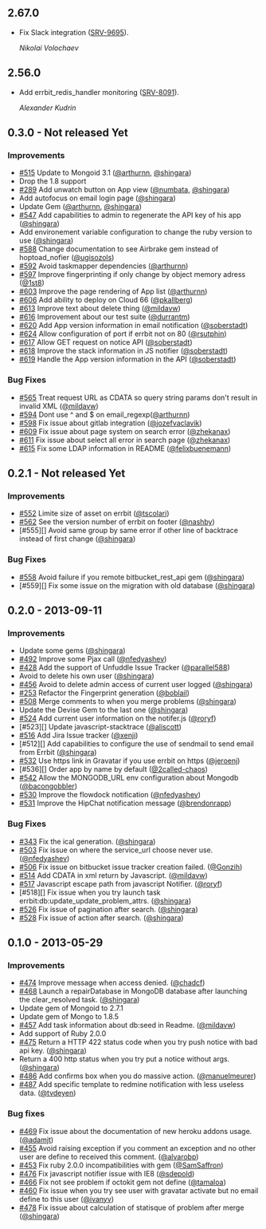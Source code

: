 ## 2.67.0 ##
*    Fix Slack integration ([SRV-9695](https://jira.iziteq.com/browse/SRV-9695)).

     *Nikolai Volochaev*

## 2.56.0 ##
*    Add errbit_redis_handler monitoring ([SRV-8091](https://jira.iziteq.com/browse/SRV-8091)).

     *Alexander Kudrin*

## 0.3.0 - Not released Yet

### Improvements

- [#515][] Update to Mongoid 3.1 ([@arthurnn][], [@shingara][])
- Drop the 1.8 support
- [#289][] Add unwatch button on App view ([@numbata][], [@shingara][])
- Add autofocus on email login page ([@shingara][])
- Update Gem ([@arthurnn][], [@shingara][])
- [#547][] Add capabilities to admin to regenerate the API key of his
  app ([@shingara][])
- Add environement variable configuration to change the ruby version to
  use ([@shingara][])
- [#588][] Change documentation to see Airbrake gem instead of
  hoptoad_nofier ([@ugisozols][])
- [#592][] Avoid taskmapper dependencies ([@arthurnn][])
- [#597][] Improve fingerprinting if only change by object memory adress
  ([@1st8][])
- [#603][] Improve the page rendering of App list ([@arthurnn][])
- [#606][] Add ability to deploy on Cloud 66 ([@pkallberg][])
- [#613][] Improve text about delete thing ([@mildavw][])
- [#616][] Improvement about our test suite ([@durrantm][])
- [#620][] Add App version information in email notification
  ([@soberstadt][])
- [#624][] Allow configuration of port if errbit not on 80
  ([@rsutphin][])
- [#617][] Allow GET request on notice API ([@soberstadt][])
- [#618][] Improve the stack information in JS notifier ([@soberstadt][])
- [#619][] Handle the App version information in the API ([@soberstadt][])

### Bug Fixes

- [#565][] Treat request URL as CDATA so query string params don't
  result in invalid XML ([@mildavw][])
- [#594][] Dont use ^ and $ on email_regexp([@arthurnn][])
- [#598][] Fix issue about gitlab integration ([@jozefvaclavik][])
- [#609][] Fix issue about page system on search error ([@zhekanax][])
- [#611][] Fix issue about select all error in search page ([@zhekanax][])
- [#615][] Fix some LDAP information in README ([@felixbuenemann][])


[@arthurnn]: https://github.com/arthurnn
[@mildavw]: https://github.com/mildavw
[@numbata]: https://github.com/numbata
[@shingara]: https://github.com/shingara
[@ugisozols]: https://github.com/ugisozols
[@1st8]: https://github.com/1st8
[@jozefvaclavik]: https://github.com/jozefvaclavik
[@zhekanax]: https://github.com/zhekanax
[@pkallberg]: https://github.com/pkallberg
[@durrantm]: https://github.com/durrantm
[@felixbuenemann]: https://github.com/felixbuenemann
[@soberstadt]: https://github.com/soberstadt
[@rsutphin]: https://github.com/rsutphin

[#289]: https://github.com/errbit/errbit/issues/289
[#515]: https://github.com/errbit/errbit/issues/515
[#547]: https://github.com/errbit/errbit/issues/547
[#565]: https://github.com/errbit/errbit/issues/565
[#588]: https://github.com/errbit/errbit/issues/588
[#592]: https://github.com/errbit/errbit/pull/592
[#594]: https://github.com/errbit/errbit/pull/594
[#597]: https://github.com/errbit/errbit/pull/597
[#598]: https://github.com/errbit/errbit/pull/598
[#603]: https://github.com/errbit/errbit/pull/603
[#606]: https://github.com/errbit/errbit/pull/606
[#609]: https://github.com/errbit/errbit/pull/609
[#611]: https://github.com/errbit/errbit/pull/611
[#613]: https://github.com/errbit/errbit/pull/613
[#616]: https://github.com/errbit/errbit/pull/616
[#615]: https://github.com/errbit/errbit/pull/615
[#617]: https://github.com/errbit/errbit/pull/617
[#618]: https://github.com/errbit/errbit/pull/618
[#619]: https://github.com/errbit/errbit/pull/619
[#620]: https://github.com/errbit/errbit/pull/620
[#624]: https://github.com/errbit/errbit/pull/624

## 0.2.1 - Not released Yet

### Improvements

- [#552][] Limite size of asset on errbit ([@tscolari][])
- [#562][] See the version number of errbit on footer ([@nashby][])
- [#555][] Avoid same group by same error if other line of backtrace
  instead of first change ([@shingara][])

### Bug Fixes

- [#558][] Avoid failure if you remote bitbucket_rest_api gem
  ([@shingara][])
- [#559][] Fix some issue on the migration with old database
  ([@shingara][])

[@nashby]: https://github.com/nashby
[@shingara]: https://github.com/shingara
[@tscolari]: https://github.com/tscolari

[#552]: https://github.com/errbit/errbit/issues/552
[#558]: https://github.com/errbit/errbit/issues/558
[#562]: https://github.com/errbit/errbit/issues/562

## 0.2.0 - 2013-09-11

### Improvements

- Update some gems ([@shingara][])
- [#492][] Improve some Pjax call ([@nfedyashev][])
- [#428][] Add the support of Unfuddle Issue Tracker ([@parallel588][])
- Avoid to delete his own user ([@shingara][])
- [#456][] Avoid to delete admin access of current user logged ([@shingara][])
- [#253][] Refactor the Fingerprint generation ([@boblail][])
- [#508][] Merge comments to when you merge problems ([@shingara][])
- Update the Devise Gem to the last one ([@shingara][])
- [#524][] Add current user information on the notifer.js ([@roryf][])
- [#523][] Update javascript-stacktrace ([@aliscott][])
- [#516][] Add Jira Issue tracker ([@xenji][])
- [#512][] Add capabilities to configure the use of sendmail to send
  email from Errbit ([@shingara][])
- [#532][] Use https link in Gravatar if you use errbit on https
  ([@jeroenj][])
- [#536][] Order app by name by default ([@2called-chaos][])
- [#542][] Allow the MONGODB_URL env configuration about Mongodb ([@bacongobbler][])
- [#530][] Improve the flowdock notification ([@nfedyashev][])
- [#531][] Improve the HipChat notification message ([@brendonrapp][])


### Bug Fixes

- [#343][] Fix the ical generation. ([@shingara][])
- [#503][] Fix issue on where the service_url choose never use. ([@nfedyashev][])
- [#506][] Fix issue on bitbucket issue tracker creation failed. ([@Gonzih][])
- [#514][] Add CDATA in xml return by Javascript. ([@mildavw][])
- [#517][] Javascript escape path from javascript Notifier. ([@roryf][])
- [#518][] Fix issue when you try launch task errbit:db:update_update_problem_attrs. ([@shingara][])
- [#526][] Fix issue of pagination after search. ([@shingara][])
- [#528][] Fix issue of action after search. ([@shingara][])

## 0.1.0 - 2013-05-29

### Improvements

- [#474][] Improve message when access denied. ([@chadcf][])
- [#468][] Launch a repairDatabase in MongoDB database after launching
  the clear_resolved task. ([@shingara][])
- Update gem of Mongoid to 2.7.1
- Update gem of Mongo to 1.8.5
- [#457][] Add task information about db:seed in Readme. ([@mildavw][])
- Add support of Ruby 2.0.0
- [#475][] Return a HTTP 422 status code when you try push notice with
  bad api key. ([@shingara][])
- Return a 400 http status when you try put a notice without args.
  ([@shingara][])
- [#486][] Add confirms box when you do massive action. ([@manuelmeurer][])
- [#487][] Add specific template to redmine notification with less useless data. ([@tvdeyen][])

### Bug fixes

- [#469][] Fix issue about the documentation of new heroku addons usage.
  ([@adamjt][])
- [#455][] Avoid raising exception if you comment an exception and no
  other user are define to received this comment. ([@alvarobp][])
- [#453][] Fix ruby 2.0.0 incompatibilities with gem ([@SamSaffron][])
- [#476][] Fix javascript notifier issue with IE8 ([@sdepold][])
- [#466][] Fix not see problem if octokit gem not define ([@tamaloa][])
- [#460][] Fix issue when you try see user with gravatar activate but no
  email define to this user ([@ivanyv][])
- [#478][] Fix issue about calculation of statisque of problem after
  merge ([@shingara][])

<!-- Issue fix -->

[#253]: https://github.com/errbit/errbit/issues/253
[#343]: https://github.com/errbit/errbit/issues/343
[#428]: https://github.com/errbit/errbit/issues/428
[#453]: https://github.com/errbit/errbit/issues/453
[#455]: https://github.com/errbit/errbit/issues/455
[#456]: https://github.com/errbit/errbit/issues/456
[#457]: https://github.com/errbit/errbit/issues/457
[#460]: https://github.com/errbit/errbit/issues/460
[#466]: https://github.com/errbit/errbit/issues/466
[#468]: https://github.com/errbit/errbit/issues/468
[#469]: https://github.com/errbit/errbit/issues/469
[#474]: https://github.com/errbit/errbit/issues/474
[#475]: https://github.com/errbit/errbit/issues/475
[#476]: https://github.com/errbit/errbit/issues/476
[#478]: https://github.com/errbit/errbit/issues/478
[#487]: https://github.com/errbit/errbit/issues/487
[#486]: https://github.com/errbit/errbit/issues/486
[#492]: https://github.com/errbit/errbit/issues/492
[#503]: https://github.com/errbit/errbit/issues/503
[#506]: https://github.com/errbit/errbit/issues/506
[#508]: https://github.com/errbit/errbit/issues/508
[#514]: https://github.com/errbit/errbit/issues/514
[#516]: https://github.com/errbit/errbit/issues/516
[#517]: https://github.com/errbit/errbit/issues/517
[#524]: https://github.com/errbit/errbit/issues/524
[#526]: https://github.com/errbit/errbit/issues/526
[#528]: https://github.com/errbit/errbit/issues/528
[#530]: https://github.com/errbit/errbit/issues/530
[#531]: https://github.com/errbit/errbit/issues/531
[#532]: https://github.com/errbit/errbit/issues/532
[#542]: https://github.com/errbit/errbit/issues/542

<!-- Contributor on Errbit Thanks to all of them -->

[@2called-chaos]: https://github.com/2called-chaos
[@Gonzih]: https://github.com/Gonzih
[@SamSaffron]: https://github.com/SamSaffron
[@adamjt]: https://github.com/adamjt
[@aliscott]: http://github.com/aliscott
[@alvarobp]: https://github.com/alvarobp
[@arthurnn]: https://github.com/arthurnn
[@bacongobbler]: https://github.com/bacongobbler
[@boblail]: https://github.com/boblail
[@brendonrapp]: https://github.com/brendonrapp
[@chadcf]: https://github.com/chadcf
[@ivanyv]: https://github.com/ivanyv
[@jeroenj]: https://github.com/jeroenj
[@manuelmeurer]: https://github.com/manuelmeurer
[@mildavw]: https://github.com/mildavw
[@mildavw]: https://github.com/mildavw
[@nfedyashev]: https://github.com/nfedyashev
[@parallel588]: https://github.com/parallel588
[@roryf]: https://github.com/roryf
[@sdepold]: https://github.com/sdepold
[@shingara]: https://github.com/shingara
[@tamaloa]: https://github.com/tamaloa
[@tvdeyen]: https://github.com/tvdeyen
[@williamn]: https://github.com/williamn
[@xenji]: https://github.com/xenji
